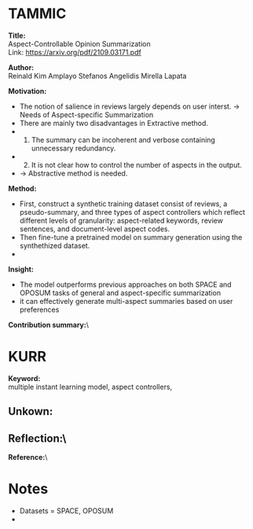 # TAMMIC
**Title:**\
Aspect-Controllable Opinion Summarization\
Link: https://arxiv.org/pdf/2109.03171.pdf

**Author:**\
Reinald Kim Amplayo Stefanos Angelidis Mirella Lapata

**Motivation:**
- The notion of salience in reviews largely depends on user interst. → Needs of Aspect-specific Summarization
- There are mainly two disadvantages in Extractive method.
- 1. The summary can be incoherent and verbose containing unnecessary redundancy.
- 2. It is not clear how to control the number of aspects in the output.
- → Abstractive method is needed. 

**Method:**
- First, construct a synthetic training dataset consist of reviews, a pseudo-summary, and three types of aspect controllers which reflect different levels of granularity: aspect-related keywords, review sentences, and document-level aspect codes.
- Then fine-tune a pretrained model on summary generation using the synthethized dataset.
- 

**Insight:**
- The model outperforms previous approaches on both SPACE and OPOSUM tasks of general and aspect-specific summarization
- it can effectively generate multi-aspect summaries based on user preferences

**Contribution summary:**\


# KURR
**Keyword:**\
multiple instant learning model, aspect controllers, 

**Unkown:**
- 

**Reflection:**\
- 

**Reference:**\


# Notes
- Datasets = SPACE, OPOSUM
- 
